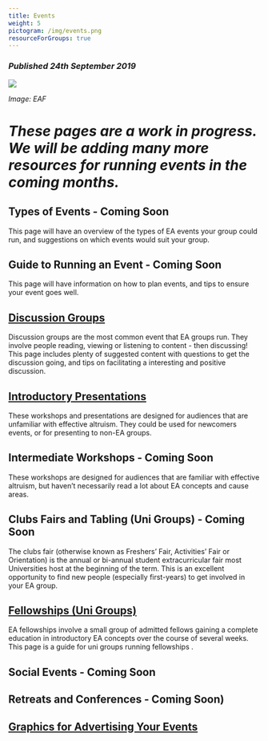 ```yaml
---
title: Events
weight: 5
pictogram: /img/events.png
resourceForGroups: true
---
```

### _Published 24th September 2019_

<p class="large_image_wrapper">
<img src="/img/eventeaf.png" />
</p>

_Image: EAF_

# _These pages are a work in progress. We will be adding many more resources for running events in the coming months._

## Types of Events - Coming Soon
This page will have an overview of the types of EA events your group could run, and suggestions on which events would suit your group.

## Guide to Running an Event - Coming Soon
This page will have information on how to plan events, and tips to ensure your event goes well.

## [Discussion Groups](/events/discussions/)
Discussion groups are the most common event that EA groups run. They involve people reading, viewing or listening to content - then discussing! This page includes plenty of suggested content with questions to get the discussion going, and tips on facilitating a interesting and positive discussion.

## [Introductory Presentations](/events/intro/)
These workshops and presentations are designed for audiences that are unfamiliar with effective altruism. They could be used for newcomers events, or for presenting to non-EA groups.

## Intermediate Workshops - Coming Soon
These workshops are designed for audiences that are familiar with effective altruism, but haven’t necessarily read a lot about EA concepts and cause areas.


## Clubs Fairs and Tabling (Uni Groups) - Coming Soon
The clubs fair (otherwise known as Freshers’ Fair,  Activities’ Fair or Orientation) is the annual or bi-annual student extracurricular fair most Universities host at the beginning of the term. This is an excellent opportunity to find new people (especially first-years) to get involved in your EA group.


## [Fellowships (Uni Groups)](/events/fellowships)
EA fellowships involve a small group of admitted fellows gaining a complete education in introductory EA concepts over the course of several weeks. This page is a guide for uni groups running fellowships.


## Social Events - Coming Soon

## Retreats and Conferences - Coming Soon)

## [Graphics for Advertising Your Events](/graphics/)
